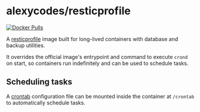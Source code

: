 # alexycodes/resticprofile

[![Docker Pulls](https://img.shields.io/docker/pulls/alexycodes/resticprofile?label=Docker%20Pulls&logo=docker)](https://hub.docker.com/r/alexycodes/resticprofile)

A [resticprofile](https://github.com/creativeprojects/resticprofile) image built for long-lived containers with database and backup utilities.

It overrides the official image's entrypoint and command to execute `crond` on start, so containers run indefinitely and can be used to schedule tasks.

## Scheduling tasks

A [crontab](https://linuxhandbook.com/crontab/) configuration file can be mounted inside the container at `/crontab` to automatically schedule tasks.
